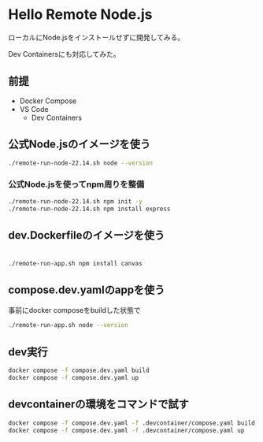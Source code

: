 # Hello Remote Node.js

ローカルにNode.jsをインストールせずに開発してみる。

Dev Containersにも対応してみた。


## 前提
+ Docker Compose
+ VS Code
  + Dev Containers


## 公式Node.jsのイメージを使う
```bash
./remote-run-node-22.14.sh node --version
```

### 公式Node.jsを使ってnpm周りを整備
```bash
./remote-run-node-22.14.sh npm init -y
./remote-run-node-22.14.sh npm install express

```

## dev.Dockerfileのイメージを使う
### 

```bash

./remote-run-app.sh npm install canvas
```

## compose.dev.yamlのappを使う
事前にdocker composeをbuildした状態で
```bash
./remote-run-app.sh node --version
```
## dev実行
```bash
docker compose -f compose.dev.yaml build
docker compose -f compose.dev.yaml up
```

## devcontainerの環境をコマンドで試す
```bash
docker compose -f compose.dev.yaml -f .devcontainer/compose.yaml build
docker compose -f compose.dev.yaml -f .devcontainer/compose.yaml up
```



